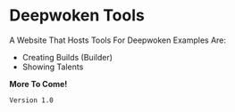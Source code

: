 # Deepwoken Tools

A Website That Hosts Tools For Deepwoken
Examples Are:
* Creating Builds (Builder)
* Showing Talents

**More To Come!**

``Version 1.0``
